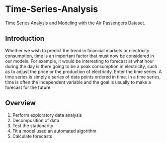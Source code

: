# Time-Series-Analysis
Time Series Analysis and Modeling with the Air Passengers Dataset.

## Introduction
Whether we wish to predict the trend in financial markets or electricity consumption, time is an important factor that must now be considered in our models. For example, it would be interesting to forecast at what hour during the day is there going to be a peak consumption in electricity, such as to adjust the price or the production of electricity.
Enter the time series.
A time series is simply a series of data points ordered in time. In a time series, time is often the independent variable and the goal is usually to make a forecast for the future.

## Overview
1. Perform exploratory data analysis
2. Decomposition of data
3. Test the stationarity
4. Fit a model used an automated algorithm
5. Calculate forecasts
